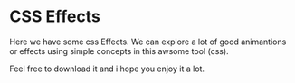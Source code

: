 # CSS Effects

Here we have some css  Effects. We can explore a lot of good animantions or effects using simple concepts in this awsome tool (css).

Feel free to download it and i hope you enjoy it a lot.